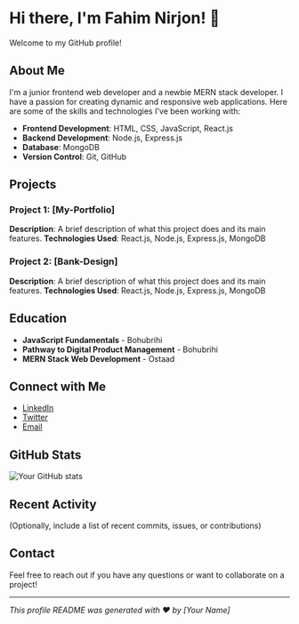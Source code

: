 # Hi there, I'm Fahim Nirjon! 👋

Welcome to my GitHub profile!

## About Me

I'm a junior frontend web developer and a newbie MERN stack developer. I have a passion for creating dynamic and responsive web applications. Here are some of the skills and technologies I've been working with:

- **Frontend Development**: HTML, CSS, JavaScript, React.js
- **Backend Development**: Node.js, Express.js
- **Database**: MongoDB
- **Version Control**: Git, GitHub

## Projects

### Project 1: [My-Portfolio]
**Description**: A brief description of what this project does and its main features.
**Technologies Used**: React.js, Node.js, Express.js, MongoDB

### Project 2: [Bank-Design]
**Description**: A brief description of what this project does and its main features.
**Technologies Used**: React.js, Node.js, Express.js, MongoDB


## Education

- **JavaScript Fundamentals** - Bohubrihi
- **Pathway to Digital Product Management** - Bohubrihi
- **MERN Stack Web Development** - Ostaad

## Connect with Me

- [LinkedIn](https://www.linkedin.com/in/your-linkedin-profile)
- [Twitter](https://twitter.com/your-twitter-handle)
- [Email](mailto:your-email@example.com)

## GitHub Stats

![Your GitHub stats](https://github-readme-stats.vercel.app/api?username=your-username&show_icons=true&theme=radical)

## Recent Activity

(Optionally, include a list of recent commits, issues, or contributions)

## Contact

Feel free to reach out if you have any questions or want to collaborate on a project!

---

_This profile README was generated with ❤️ by [Your Name]_

